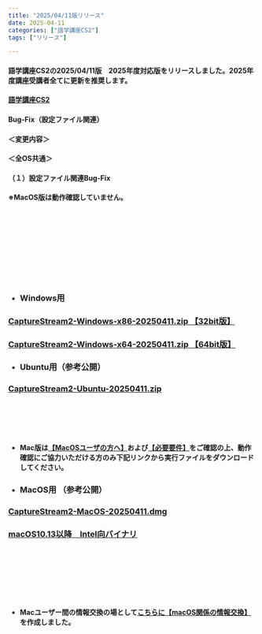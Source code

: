 ```yaml
---
title: "2025/04/11版リリース"
date: 2025-04-11
categories: ["語学講座CS2"]
tags: ["リリース"]

---
```

#### 語学講座CS2の2025/04/11版　2025年度対応版をリリースしました。2025年度講座受講者全てに更新を推奨します。
####                
#### [語学講座CS2](https://csreviser.github.io/CaptureStream2/)
####  
####  Bug-Fix（設定ファイル関連）

#### ＜変更内容＞　　　
#### ＜全OS共通＞
#### （１）設定ファイル関連Bug-Fix
#### 
#### ※MacOS版は動作確認していません。
####  　　　  
####  　　　  
####  　　　  
####  　
* ### Windows用
### [CaptureStream2-Windows-x86-20250411.zip 【32bit版】](https://github.com/CSReviser/CaptureStream2/releases/download/20250411/CaptureStream2-Windows-x86-20250411.zip)
### [CaptureStream2-Windows-x64-20250411.zip 【64bit版】](https://github.com/CSReviser/CaptureStream2/releases/download/20250411/CaptureStream2-Windows-x64-20250411.zip) 　　　　　　　　　　　　　　　　　　

* ### Ubuntu用（参考公開）     
### [CaptureStream2-Ubuntu-20250411.zip](https://github.com/CSReviser/CaptureStream2/releases/download/20250411/CaptureStream2-Ubuntu-20250411.zip)
####  　　　  
####  
####  　　　  
####  

* **Mac版は[【MacOSユーザの方へ】](https://csreviser.github.io/CaptureStream2/macos)および[【必要要件】](https://csreviser.github.io/CaptureStream2/requirements)をご確認の上、動作確認にご協力いただける方のみ下記リンクから実行ファイルをダウンロードしてください。**  
* ### MacOS用 （参考公開）  
### [CaptureStream2-MacOS-20250411.dmg](https://github.com/CSReviser/CaptureStream2/releases/download/20250411/CaptureStream2-MacOS-20250411.dmg)
### [macOS10.13以降　Intel向バイナリ](https://github.com/CSReviser/CaptureStream2/releases/download/20250411/CaptureStream2-MacOS-qt5-Intel-20250411.dmg)
####  　　　  
####  　　　  
####  　　　  
  * **Macユーザー間の情報交換の場として[こちらに【macOS関係の情報交換】](https://github.com/CSReviser/CaptureStream2/discussions/24)を作成しました。**
####  　　
####  　　　  
####  　　　  
####  
